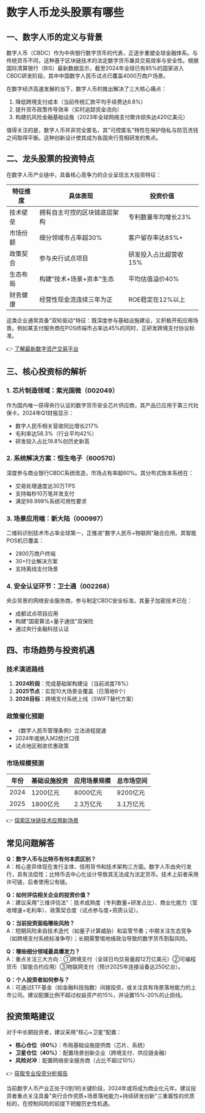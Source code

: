 # 数字人币龙头股票有哪些

## 一、数字人币的定义与背景

数字人币（CBDC）作为中央银行数字货币的代表，正逐步重塑全球金融体系。与传统货币不同，这种基于区块链技术的法定数字货币兼具交易效率与安全性。根据国际清算银行（BIS）最新数据显示，截至2024年全球已有85%的国家进入CBDC研发阶段，其中中国数字人民币试点已覆盖4000万商户场景。

在数字经济高速发展的当下，数字人币的推出解决了三大核心痛点：
1. 降低跨境支付成本（当前传统汇款平均手续费达6.8%）
2. 提升货币政策传导效率（实时追踪资金流向）
3. 构建抗风险金融基础设施（2023年全球网络支付欺诈损失达420亿美元）

值得关注的是，数字人币并非完全匿名，其"可控匿名"特性在保护隐私与防范洗钱之间取得平衡。这种创新设计使其成为各国央行竞相研发的焦点。

## 二、龙头股票的投资特点

在数字人币产业链中，具备核心竞争力的企业呈现五大投资特征：

| 特征维度 | 具体表现 | 投资价值 |
|---------|---------|---------|
| 技术壁垒 | 拥有自主可控的区块链底层架构 | 专利数量年均增长23% |
| 市场份额 | 细分领域市占率超30% | 客户留存率达85%+ |
| 政策契合 | 参与央行试点项目 | 研发投入占比超营收15% |
| 生态布局 | 构建"技术+场景+资本"生态 | 平均估值溢价40% |
| 财务健康 | 经营性现金流连续三年为正 | ROE稳定在12%以上 |

这类企业通常具备"双轮驱动"特征：既深度参与基础设施建设，又积极开拓应用场景。例如某支付服务商在POS终端市占率达45%的同时，正研发跨境支付协议标准。

👉 [了解最新数字资产交易平台](https://bit.ly/okx_welcome)

## 三、核心投资标的解析

### 1. 芯片制造领域：紫光国微（002049）
作为国内唯一获得央行认证的数字货币安全芯片供应商，其产品已应用于第三代社保卡。2024年Q1财报显示：
- 数字人民币相关营收同比增长217%
- 毛利率达58.3%（行业平均42%）
- 研发投入占比19.8%创历史新高

### 2. 系统解决方案：恒生电子（600570）
深度参与商业银行CBDC系统改造，市场占有率超60%。其分布式账本系统在：
- 交易处理速度达30万TPS
- 支持每秒10万笔并发支付
- 满足99.999%系统可用性要求

### 3. 场景应用端：新大陆（000997）
二维码识别技术市占率全球第一，正推进"数字人民币+物联网"融合应用。其智能POS机已覆盖：
- 2800万商户终端
- 30+行业解决方案
- 支持离线支付场景

### 4. 安全认证环节：卫士通（002268）
央企背景的网络安全服务商，参与制定CBDC安全标准。其量子加密技术已在：
- 成都试点项目应用
- 构建"国密算法+量子通信"双保险
- 通过央行金融科技认证

## 四、市场趋势与投资机遇

### 技术演进路线
1. **2024阶段**：完成基础架构建设（当前进度78%）
2. **2025节点**：实现10大场景全覆盖（已落地6个）
3. **2026目标**：跨境支付系统上线（SWIFT替代方案）

### 政策催化预期
- 《数字人民币管理条例》立法进程提速
- 2024年或纳入M2统计口径
- 试点地区税收优惠政策

### 市场规模预测
| 年份 | 基础设施投资 | 应用场景规模 | 总市场空间 |
|------|-------------|-------------|-----------|
| 2024 | 1200亿元    | 8000亿元    | 9200亿元  |
| 2025 | 1800亿元    | 2.3万亿元   | 3.1万亿元 |

👉 [探索区块链技术应用新场景](https://bit.ly/okx_welcome)

## 常见问题解答

**Q：数字人币与比特币有何本质区别？**  
A：核心差异体现在发行主体、信用背书和技术架构三方面。数字人币由央行发行，具有法偿性；比特币去中心化设计导致其无法成为法定货币。技术上前者采用许可链，后者使用公有链。

**Q：如何评估相关企业的投资价值？**  
A：建议采用"三维评估法"：技术成熟度（专利数量+研发占比）、商业化能力（营收增速+毛利率）、政策契合度（试点参与度+资质认证）。

**Q：当前投资面临哪些风险？**  
A：短期风险来自技术迭代（如量子计算威胁）和监管节奏；中期关注生态竞争（如跨境支付系统标准争夺）；长期需警惕地缘政治导致的数字货币割裂风险。

**Q：哪些细分领域最具爆发力？**  
A：重点关注三大方向：①跨境支付（全球日均交易量超12万亿美元）②可编程货币（智能合约应用）③物联网支付（预计2025年连接设备达250亿台）。

**Q：个人投资者如何参与？**  
A：可通过ETF基金（如金融科技指数）间接投资，或关注具有场景落地能力的上市公司。建议配置比例不超过权益资产的15%，并设置15%-20%的止损线。

## 投资策略建议

对于中长期投资者，建议采用"核心+卫星"配置：
- **核心仓位（60%）**：布局基础设施提供商（芯片、系统）
- **卫星仓位（40%）**：配置场景创新企业（跨境支付、供应链金融）
- **风险对冲**：配置网络安全服务商（占比不超过10%）

👉 [获取专业投资分析报告](https://bit.ly/okx_welcome)

当前数字人币产业正处于0到1的关键阶段，2024年或将成为商业化元年。建议投资者重点关注具备"央行合作资质+场景落地能力+持续研发创新"三重属性的优质标的，在控制风险的前提下把握历史性机遇。